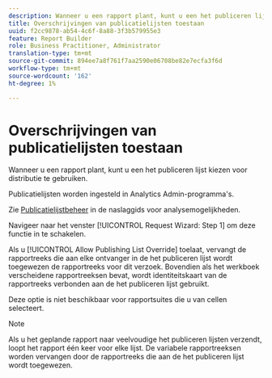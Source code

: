 ```yaml
---
description: Wanneer u een rapport plant, kunt u een het publiceren lijst kiezen voor distributie te gebruiken.
title: Overschrijvingen van publicatielijsten toestaan
uuid: f2cc9878-ab54-4c6f-8a88-3f3b579955e3
feature: Report Builder
role: Business Practitioner, Administrator
translation-type: tm+mt
source-git-commit: 894ee7a8f761f7aa2590e06708be82e7ecfa3f6d
workflow-type: tm+mt
source-wordcount: '162'
ht-degree: 1%

---
```



# Overschrijvingen van publicatielijsten toestaan

Wanneer u een rapport plant, kunt u een het publiceren lijst kiezen voor distributie te gebruiken.

Publicatielijsten worden ingesteld in Analytics Admin-programma&#39;s.

Zie [Publicatielijstbeheer](https://docs.adobe.com/content/help/en/analytics/admin/admin-tools/publishing-list.html) in de naslaggids voor analysemogelijkheden.

Navigeer naar het venster [!UICONTROL Request Wizard: Step 1] om deze functie in te schakelen.

Als u [!UICONTROL Allow Publishing List Override] toelaat, vervangt de rapportreeks die aan elke ontvanger in de het publiceren lijst wordt toegewezen de rapportreeks voor dit verzoek. Bovendien als het werkboek verscheidene rapportreeksen bevat, wordt identiteitskaart van de rapportreeks verbonden aan de het publiceren lijst gebruikt.

Deze optie is niet beschikbaar voor rapportsuites die u van cellen selecteert.

>[!NOTE]
>
>Als u het geplande rapport naar veelvoudige het publiceren lijsten verzendt, loopt het rapport één keer voor elke lijst. De variabele rapportreeksen worden vervangen door de rapportreeks die aan de het publiceren lijst wordt toegewezen.

